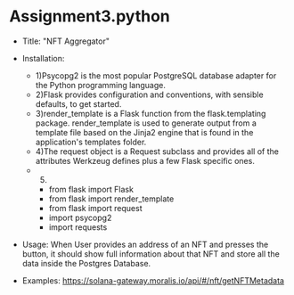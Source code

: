 # Assignment3.python
- Title: "NFT Aggregator"

- Installation: 
    - 1)Psycopg2 is the most popular PostgreSQL database adapter for the Python programming language.
    - 2)Flask provides configuration and conventions, with sensible defaults, to get started. 
    - 3)render_template is a Flask function from the flask.templating package. render_template is used to generate output from a template file based on the Jinja2 engine that is found in the application's templates folder.
    - 4)The request object is a Request subclass and provides all of the attributes Werkzeug defines plus a few Flask specific ones.
    - 5)
        - from flask import Flask
        - from flask import render_template
        - from flask import request
        - import psycopg2
        - import requests
        
- Usage: When User provides an address of an NFT and presses the button, it should show full information about that NFT and store all the data inside the Postgres                Database.

- Examples: https://solana-gateway.moralis.io/api/#/nft/getNFTMetadata
